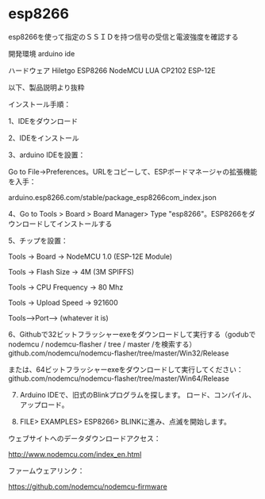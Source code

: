 # esp8266
esp8266を使って指定のＳＳＩＤを持つ信号の受信と電波強度を確認する

開発環境
arduino ide

ハードウェア
Hiletgo
ESP8266 NodeMCU LUA CP2102 ESP-12E

以下、製品説明より抜粋

インストール手順：

1、IDEをダウンロード

2、IDEをインストール

3、arduino IDEを設置：

Go to File->Preferences。URLをコピーして、ESPボードマネージャの拡張機能を入手：

arduino.esp8266.com/stable/package_esp8266com_index.json

4、Go to Tools > Board > Board Manager> Type "esp8266"。ESP8266をダウンロードしてインストールする

5、チップを設置：

Tools -> Board -> NodeMCU 1.0 (ESP-12E Module)

Tools -> Flash Size -> 4M (3M SPIFFS)

Tools -> CPU Frequency -> 80 Mhz

Tools -> Upload Speed -> 921600

Tools-->Port--> (whatever it is)

6、Githubで32ビットフラッシャーexeをダウンロードして実行する（godubでnodemcu / nodemcu-flasher / tree / master /を検索する）
github.com/nodemcu/nodemcu-flasher/tree/master/Win32/Release

または、64ビットフラッシャーexeをダウンロードして実行してください：
github.com/nodemcu/nodemcu-flasher/tree/master/Win64/Release

7. Arduino IDEで、旧式のBlinkプログラムを探します。 ロード、コンパイル、アップロード。

8. FILE> EXAMPLES> ESP8266> BLINKに進み、点滅を開始します。

ウェブサイトへのデータダウンロードアクセス：

http://www.nodemcu.com/index_en.html

ファームウェアリンク：

https://github.com/nodemcu/nodemcu-firmware
